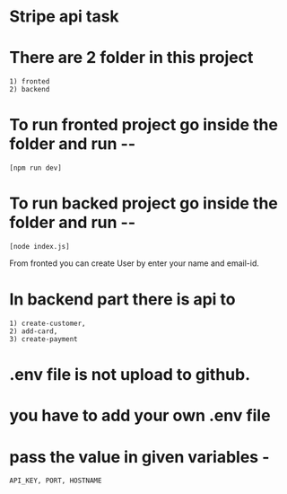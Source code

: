 # Stripe api task
# There are 2 folder in this project 
    1) fronted 
    2) backend

# To run fronted project go inside the folder and run -- 
    [npm run dev]
# To run backed project go inside the folder and run -- 
    [node index.js]

From fronted you can create User by enter your name and email-id.

# In backend part there is api to 
    1) create-customer, 
    2) add-card, 
    3) create-payment 

# .env file is not upload to github.
# you have to add your own .env file 
# pass the value in given variables -
    API_KEY, PORT, HOSTNAME
